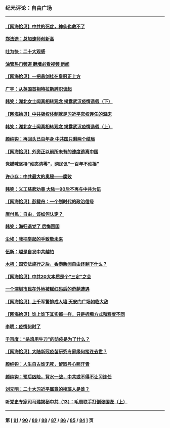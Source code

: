 ### 纪元评论：自由广场
---
#### [【网海拾贝】中共的死症，神仙也救不了](../../pages/nsc993/n13851413.md?10250330) 
#### [郑法途：总加速师创新高](../../pages/nsc993/n13851576.md?10250330) 
#### [吐为快：二十大观感](../../pages/nsc993/n13851456.md?10250330) 
#### [油管热门频道 翻墙必看视频 新闻](ok?10250330)
#### [【网海拾贝】一把悬剑挂在皇冠正上方](../../pages/nsc993/n13851183.md?10250330) 
#### [广宇：从英国首相特拉斯辞职谈起](../../pages/nsc993/n13850804.md?10250330) 
#### [韩笑：湖北女士闻真相转观念 揭露武汉疫情造假（下）](../../pages/nsc993/n13850769.md?10250330) 
#### [【网海拾贝】中共极权体制就是习近平恋权连任的温床](../../pages/nsc993/n13850760.md?10250330) 
#### [韩笑：湖北女士闻真相转观念 揭露武汉疫情造假（上）](../../pages/nsc993/n13850176.md?10250330) 
#### [颜纯钩：再回头已百年身 中共国只剩两个结局](../../pages/nsc993/n13850207.md?10250330) 
#### [【网海拾贝】外资正以前所未有的速度逃离中国](../../pages/nsc993/n13849728.md?10250330) 
#### [党媒喊坚持“动态清零”，网民讽“一百年不动摇”](../../pages/nsc993/n13848552.md?10250330) 
#### [许小存：中共最大的奥秘——腐败](../../pages/nsc993/n13848635.md?10250330) 
#### [韩笑：义工慈悲劝善 大陆一90后不再与中共为伍](../../pages/nsc993/n13848520.md?10250330) 
#### [【网海拾贝】彭载舟：一个划时代的政治信号](../../pages/nsc993/n13847854.md?10250330) 
#### [唐付民：自由，该如何认定？ ](../../pages/nsc993/n13847800.md?10250330) 
#### [韩笑：海归退党了 后悔回国](../../pages/nsc993/n13846872.md?10250330) 
#### [尘埃：我把举起的手致敬未来](../../pages/nsc993/n13846423.md?10250330) 
#### [伍新：越是自发中共越怕](../../pages/nsc993/n13846265.md?10250330) 
#### [木棈：国安法施行之后，香港新闻自由还剩下什么？](../../pages/nsc993/n13844393.md?10250330) 
#### [【网海拾贝】中共20大本质是个“三定”之会](../../pages/nsc993/n13843708.md?10250330) 
#### [一个深圳市民在外地被赋红码后的奇葩遭遇](../../pages/nsc993/n13843303.md?10250330) 
#### [【网海拾贝】上千军警排成人墙 天安门广场如临大敌](../../pages/nsc993/n13842741.md?10250330) 
#### [【网海拾贝】谁上谁下其实都一样，只是折腾方式和程度不同](../../pages/nsc993/n13841688.md?10250330) 
#### [李明：疫情何时了](../../pages/nsc993/n13841552.md?10250330) 
#### [千百度：“杀鸡用牛刀”的防疫是为了什么？](../../pages/nsc993/n13841280.md?10250330) 
#### [【网海拾贝】大陆新冠疫苗研究专家缘何接连去世？](../../pages/nsc993/n13840897.md?10250330) 
#### [颜纯钩：人生自古谁无死，留取丹心照汗青](../../pages/nsc993/n13840525.md?10250330) 
#### [颜纯钩：预后凶险，背水一战，中共或不得不让习连任](../../pages/nsc993/n13840503.md?10250330) 
#### [刘元明：二十大习近平属意的接班人是谁？](../../pages/nsc993/n13840433.md?10250330) 
#### [听党史专家司马璐揭秘中共（13）：毛周联手打倒张国焘（上）](../../pages/nsc993/n13839929.md?10250330) 

---
#### 第 [ [91](./91.md?10250330) / [90](./90.md?10250330) / [89](./89.md?10250330) / [88](./88.md?10250330) / [87](./87.md?10250330) / [86](./86.md?10250330) / [85](./85.md?10250330) / [84](./84.md?10250330) ] 页
